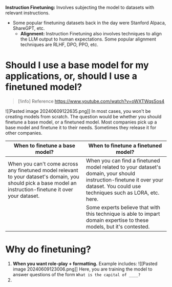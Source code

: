 **Instruction Finetuning:** Involves subjecting the model to datasets with relevant instructions. 
- Some popular finetuning datasets back in the day were Stanford Alpaca, ShareGPT, etc.
	- **Alignment:** Instruction Finetuning also involves techniques to align the LLM output to human expectations. Some popular alignment techniques are RLHF, DPO, PPO, etc.

# Should I use a base model for my applications, or, should I use a finetuned model?
> [!info] Reference
> https://www.youtube.com/watch?v=oWXTWqsSos4


![[Pasted image 20240609122635.png]]
In most cases, you won't be creating models from scratch. The question would be whether you should finetune a base model, or a finetuned model.
Most companies pick up a base model and finetune it to their needs. Sometimes they release it for other companies.

| When to finetune a base model?                                                                                                                               | When to finetune a finetuned model?                                                                                                                                            |
| ------------------------------------------------------------------------------------------------------------------------------------------------------------ | ------------------------------------------------------------------------------------------------------------------------------------------------------------------------------ |
| When you can't come across any finetuned model relevant to your dataset's domain, you should pick a base model an instruction-finetune it over your dataset. | When you can find a finetuned model related to your dataset's domain, your should instruction-finetune it over your dataset. You could use techniques such as LORA, etc. here. |
|                                                                                                                                                              | Some experts believe that with this technique is able to impart domain expertise to these models, but it's contested.                                                          |

# Why do finetuning?
1. **When you want role-play + formatting.**
   Example includes: 
   ![[Pasted image 20240609123006.png]]
   Here, you are training the model to answer questions of the form `What is the capital of ____?`
2. 